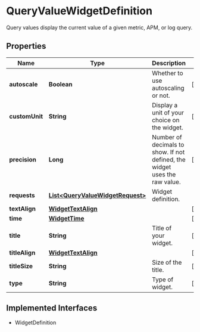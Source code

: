 

# QueryValueWidgetDefinition

Query values display the current value of a given metric, APM, or log query.
## Properties

Name | Type | Description | Notes
------------ | ------------- | ------------- | -------------
**autoscale** | **Boolean** | Whether to use autoscaling or not. |  [optional]
**customUnit** | **String** | Display a unit of your choice on the widget. |  [optional]
**precision** | **Long** | Number of decimals to show. If not defined, the widget uses the raw value. |  [optional]
**requests** | [**List&lt;QueryValueWidgetRequest&gt;**](QueryValueWidgetRequest.md) | Widget definition. | 
**textAlign** | [**WidgetTextAlign**](WidgetTextAlign.md) |  |  [optional]
**time** | [**WidgetTime**](WidgetTime.md) |  |  [optional]
**title** | **String** | Title of your widget. |  [optional]
**titleAlign** | [**WidgetTextAlign**](WidgetTextAlign.md) |  |  [optional]
**titleSize** | **String** | Size of the title. |  [optional]
**type** | **String** | Type of widget. |  [readonly]


## Implemented Interfaces

* WidgetDefinition



